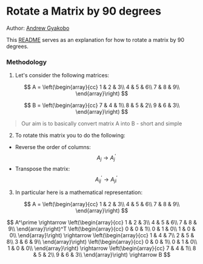 # Rotate a Matrix by 90 degrees

Author: [Andrew Gyakobo](https://github.com/Gyakobo)

This [README](https://github.com/Gyakobo/blind-75-leetcode-list/blob/main/Matrix/rotate-image/rotate-image.md) serves as an explanation for how to rotate a matrix by 90 degrees.

### Methodology

1. Let's consider the following matrices:

$$
A = 
\left(\begin{array}{cc} 
1 & 2 & 3\\
4 & 5 & 6\\
7 & 8 & 9\\
\end{array}\right)
$$ 

$$ 
B = 
\left(\begin{array}{cc} 
7 & 4 & 1\\
8 & 5 & 2\\
9 & 6 & 3\\
\end{array}\right)
$$ 

> Our aim is to basically convert matrix A into B - short and simple

2. To rotate this matrix you to do the following:
* Reverse the order of columns: $$A_{j} \rightarrow A^\prime_{j}$$
* Transpose the matrix: $$A^\prime_{ij} \rightarrow A^\prime_{ji}$$

3. In particular here is a mathematical representation:

$$
A = 
\left(\begin{array}{cc} 
1 & 2 & 3\\
4 & 5 & 6\\
7 & 8 & 9\\
\end{array}\right)
$$ 

$$
A^\prime \rightarrow 
\left(\begin{array}{cc} 
1 & 2 & 3\\
4 & 5 & 6\\
7 & 8 & 9\\
\end{array}\right)^T
\left(\begin{array}{cc} 
0 & 0 & 1\\
0 & 1 & 0\\
1 & 0 & 0\\
\end{array}\right) \rightarrow
\left(\begin{array}{cc} 
1 & 4 & 7\\
2 & 5 & 8\\
3 & 6 & 9\\
\end{array}\right)
\left(\begin{array}{cc} 
0 & 0 & 1\\
0 & 1 & 0\\
1 & 0 & 0\\
\end{array}\right) \rightarrow
\left(\begin{array}{cc} 
7 & 4 & 1\\
8 & 5 & 2\\
9 & 6 & 3\\
\end{array}\right) \rightarrow B
$$ 
